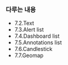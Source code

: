### 다루는 내용 
- 7.2.Text
- 7.3.Alert list
- 7.4.Dashboard list
- 7.5.Annotations list
- 7.6.Candlestick
- 7.7.Geomap
